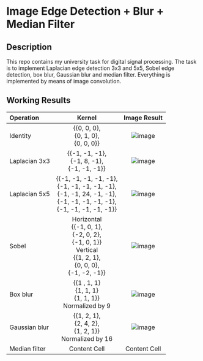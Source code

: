 # Image Edge Detection + Blur + Median Filter
## Description
This repo contains my university task for digital signal processing. The task is to implement Laplacian edge detection 3x3 and 5x5, Sobel edge detection, box blur, Gaussian blur and median filter. Everything is implemented by means of image convolution.
## Working Results
| Operation      |    Kernel        | Image Result  |
| :---  | :---:     | :---:  |
| Identity       | {{0, 0, 0},<br>{0, 1, 0},<br>{0, 0, 0}}|![image](https://user-images.githubusercontent.com/61329729/143782033-f261cab2-4613-4885-a68e-624c39f63c47.png)|
| Laplacian 3x3  | {{-1, -1, -1},<br>{-1, 8, -1},<br>{-1, -1, -1}}|![image](https://user-images.githubusercontent.com/61329729/143782049-f12b6b99-4be9-436f-8c36-b239fa4ad72e.png)|
| Laplacian 5x5  | {{-1, -1, -1, -1, -1},<br>{-1, -1, -1, -1, -1},<br>{-1, -1, 24, -1, -1},<br>{-1, -1, -1, -1, -1},<br>{-1, -1, -1, -1, -1}}| ![image](https://user-images.githubusercontent.com/61329729/143782067-ec247231-0d2c-40d6-a629-e3873e3f68cd.png)  |
| Sobel          | Horizontal<br>{{-1, 0, 1},<br>{-2, 0, 2},<br>{-1, 0, 1}}<br>Vertical<br>{{1, 2, 1},<br>{0, 0, 0},<br>{-1, -2, -1}}|![image](https://user-images.githubusercontent.com/61329729/143782091-d09131a6-40ac-4335-b4f0-de0d81cac414.png)   |
| Box blur       | {{1 , 1, 1}<br>{1, 1, 1}<br> {1, 1, 1}}<br>Normalized by 9 | ![image](https://user-images.githubusercontent.com/61329729/143782098-3f161f3c-b403-4852-9754-f44bff364f87.png)  |
| Gaussian blur  | {{1, 2, 1},<br>{2, 4, 2},<br>{1, 2, 1}}<br>Normalized by 16| ![image](https://user-images.githubusercontent.com/61329729/143782119-4c02ed4e-ad7a-4b5a-b771-7f254708cba0.png)  |
| Median filter  | Content Cell  | Content Cell  |
